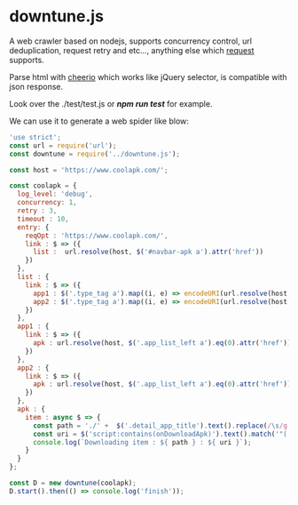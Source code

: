 # downtune.js
A web crawler based on nodejs, supports concurrency control, url deduplication, request retry and etc..., anything else which [request](https://www.npmjs.com/package/request) supports.

Parse html with [cheerio](https://www.npmjs.com/package/cheerio) which works like jQuery selector, is compatible with json response.

Look over the ./test/test.js or ***npm run test***  for example. 

We can use it to generate a web spider like blow:

```js
'use strict';
const url = require('url');
const downtune = require('../downtune.js');

const host = 'https://www.coolapk.com/';

const coolapk = {
  log_level: 'debug',
  concurrency: 1,
  retry : 3,
  timeout : 10,
  entry: {
    reqOpt : 'https://www.coolapk.com/',
    link : $ => ({
      list :  url.resolve(host, $('#navbar-apk a').attr('href'))
    })
  },
  list : {
    link : $ => ({ 
      app1 : $('.type_tag a').map((i, e) => encodeURI(url.resolve(host, $(e).attr('href')))).get().slice(0, 5),
      app2 : $('.type_tag a').map((i, e) => encodeURI(url.resolve(host, $(e).attr('href')))).get().slice(6, 10)
    })
  }, 
  app1 : {
    link : $ => ({ 
      apk : url.resolve(host, $('.app_list_left a').eq(0).attr('href'))
    })
  }, 
  app2 : {
    link : $ => ({ 
      apk : url.resolve(host, $('.app_list_left a').eq(0).attr('href'))
    })
  }, 
  apk : {
    item : async $ => { 
      const path = './' +  $('.detail_app_title').text().replace(/\s/g,'-').replace(/\//g,'.') + '.apk';
      const uri = $('script:contains(onDownloadApk)').text().match('"(.*from=click)"')[1];
      console.log(`Downloading item : ${ path } : ${ uri }`);
    }
  } 
};

const D = new downtune(coolapk);
D.start().then(() => console.log('finish'));
```
